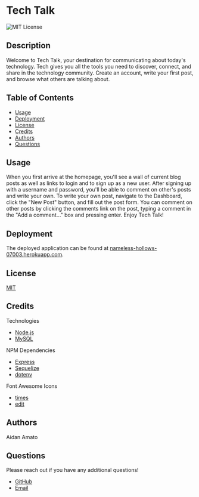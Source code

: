 # Tech Talk

![MIT License](https://img.shields.io/badge/license-MIT-green)

## Description

Welcome to Tech Talk, your destination for communicating about today's technology. Tech gives you all the tools you need to discover, connect, and share in the technology community. Create an account, write your first post, and browse what others are talking about.

## Table of Contents

* [Usage](#usage)
* [Deployment](#deployment)
* [License](#license)
* [Credits](#credits)
* [Authors](#authors)
* [Questions](#questions)

## Usage

When you first arrive at the homepage, you'll see a wall of current blog posts as well as links to login and to sign up as a new user. After signing up with a username and password, you'll be able to comment on other's posts and write your own. To write your own post, navigate to the Dashboard, click the "New Post" button, and fill out the post form. You can comment on other posts by clicking the comments link on the post, typing a comment in the "Add a comment..." box and pressing enter. Enjoy Tech Talk!

## Deployment

The deployed application can be found at [nameless-hollows-07003.herokuapp.com](https://nameless-hollows-07003.herokuapp.com/).

## License

[MIT](./LICENSE.txt)

## Credits

Technologies

* [Node.js](https://nodejs.org/en/)
* [MySQL](https://www.mysql.com/)

NPM Dependencies

* [Express](https://www.npmjs.com/package/express)
* [Sequelize](https://sequelize.org/)
* [dotenv](https://www.npmjs.com/package/dotenv)

Font Awesome Icons

* [times](https://fontawesome.com/v5.15/icons/times?style=solid)
* [edit](https://fontawesome.com/v5.15/icons/edit?style=solid)

## Authors

Aidan Amato

## Questions

Please reach out if you have any additional questions!

* [GitHub](https://github.com/aidanamato)
* [Email](mailto:aidanamato@comcast.net)
